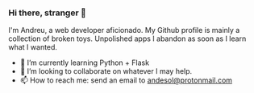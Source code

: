 ### Hi there, stranger 👋

I'm Andreu, a web developer aficionado. My Github profile is mainly a collection of broken toys. Unpolished apps I abandon as soon as I learn what I wanted. 

- 🌱 I’m currently learning Python + Flask
- 👯 I’m looking to collaborate on whatever I may help.
- 📫 How to reach me: send an email to andesol@protonmail.com  
